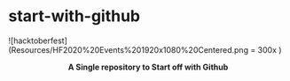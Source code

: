 # start-with-github
![hacktoberfest](Resources/HF2020%20Events%201920x1080%20Centered.png = 300x )
<div align="center"> <B>A Single repository to Start off with Github</B></div>
